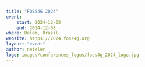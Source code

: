 ```yaml
---
title: "FOSS4G 2024"
event:
    start: 2024-12-02
    end: 2024-12-08
where: Belém, Brazil
website: https://2024.foss4g.org
layout: "event"
author: neteler
logo: images/conferences_logos/foss4g_2024_logo.jpg
---
```


